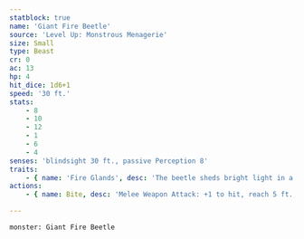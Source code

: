 ```yaml
---
statblock: true
name: 'Giant Fire Beetle'
source: 'Level Up: Monstrous Menagerie'
size: Small
type: Beast
cr: 0
ac: 13
hp: 4
hit_dice: 1d6+1
speed: '30 ft.'
stats:
    - 8
    - 10
    - 12
    - 1
    - 6
    - 4
senses: 'blindsight 30 ft., passive Perception 8'
traits:
    - { name: 'Fire Glands', desc: 'The beetle sheds bright light in a 10-foot radius and dim light for an additional 10 feet.' }
actions:
    - { name: Bite, desc: 'Melee Weapon Attack: +1 to hit, reach 5 ft., one target. Hit: 1 slashing damage.' }

---
```

```statblock
monster: Giant Fire Beetle
```
